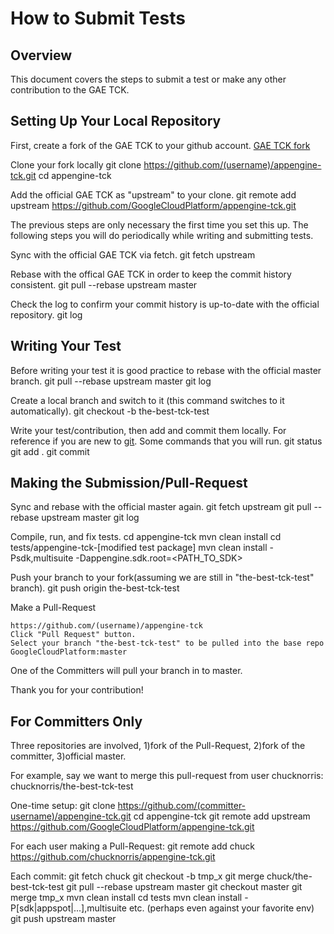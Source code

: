 How to Submit Tests
===================

Overview
--------
This document covers the steps to submit a test or make any other contribution to the GAE TCK.

Setting Up Your Local Repository
--------------------------------
First, create a fork of the GAE TCK to your github account.
    [GAE TCK fork](https://github.com/GoogleCloudPlatform/appengine-tck/fork)

Clone your fork locally
    git clone https://github.com/(username)/appengine-tck.git
    cd appengine-tck

Add the official GAE TCK as "upstream" to your clone.
    git remote add upstream https://github.com/GoogleCloudPlatform/appengine-tck.git

The previous steps are only necessary the first time you set this up.  The following steps
you will do periodically while writing and submitting tests.

Sync with the official GAE TCK via fetch.
    git fetch upstream

Rebase with the offical GAE TCK in order to keep the commit history consistent.
    git pull --rebase upstream master

Check the log to confirm your commit history is up-to-date with the official repository.
    git log

Writing Your Test
-----------------
Before writing your test it is good practice to rebase with the official master branch.
    git pull --rebase upstream master
    git log

Create a local branch and switch to it (this command switches to it automatically).
    git checkout -b the-best-tck-test

Write your test/contribution, then add and commit them locally.  For reference if you
are new to [git](http://git-scm.com/documentation).  Some commands that you will run.
    git status
    git add .
    git commit

Making the Submission/Pull-Request
---------------------------------
Sync and rebase with the official master again.
    git fetch upstream
    git pull --rebase upstream master
    git log

Compile, run, and fix tests.
    cd appengine-tck
    mvn clean install
    cd tests/appengine-tck-[modified test package]
    mvn clean install -Psdk,multisuite -Dappengine.sdk.root=<PATH_TO_SDK>

Push your branch to your fork(assuming we are still in "the-best-tck-test" branch).
    git push origin the-best-tck-test

Make a Pull-Request

    https://github.com/(username)/appengine-tck
    Click "Pull Request" button.
    Select your branch "the-best-tck-test" to be pulled into the base repo GoogleCloudPlatform:master

One of the Committers will pull your branch in to master.

Thank you for your contribution!


For Committers Only
-------------------
Three repositories are involved, 1)fork of the Pull-Request, 2)fork of the committer,
3)official master.

For example, say we want to merge this pull-request from user chucknorris: chucknorris/the-best-tck-test

One-time setup:
    git clone https://github.com/(committer-username)/appengine-tck.git
    cd appengine-tck
    git remote add upstream https://github.com/GoogleCloudPlatform/appengine-tck.git

For each user making a Pull-Request:
    git remote add chuck https://github.com/chucknorris/appengine-tck.git

Each commit:
    git fetch chuck
    git checkout -b tmp_x
    git merge chuck/the-best-tck-test
    git pull --rebase upstream master
    git checkout master
    git merge tmp_x
    mvn clean install
    cd tests
    mvn clean install -P[sdk|appspot|...],multisuite etc. (perhaps even against your favorite env)
    git push upstream master
